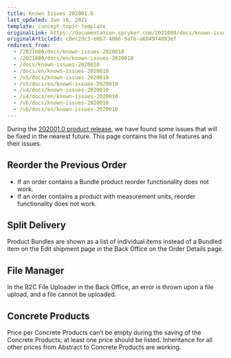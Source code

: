 ```yaml
---
title: Known Issues 202001.0
last_updated: Jun 16, 2021
template: concept-topic-template
originalLink: https://documentation.spryker.com/2021080/docs/known-issues-2020010
originalArticleId: c8ec2dc3-e0b7-4066-9afb-a6049f4093ef
redirect_from:
  - /2021080/docs/known-issues-2020010
  - /2021080/docs/en/known-issues-2020010
  - /docs/known-issues-2020010
  - /docs/en/known-issues-2020010
  - /v5/docs/known-issues-2020010
  - /v5/docs/en/known-issues-2020010
  - /v4/docs/known-issues-2020010
  - /v4/docs/en/known-issues-2020010
  - /v6/docs/known-issues-2020010
  - /v6/docs/en/known-issues-2020010
---
```


During the [202001.0 product release](/docs/scos/user/intro-to-spryker/releases/release-notes/release-notes-202001.0/release-notes-202001.0.html), we have found some issues that will be fixed in the nearest future.
This page contains the list of features and their issues. 

## Reorder the Previous Order 

* If an order contains a Bundle product reorder functionality does not work.
* If an order contains a product with measurement units, reorder functionality does not work.

## Split Delivery
Product Bundles are shown as a list of individual items instead of a Bundled item on the Edit shipment page in the Back Office on the Order Details page.  

## File Manager
In the B2C File Uploader in the Back Office, an error is thrown upon a file upload, and a file cannot be uploaded.

## Concrete Products
Price per Concrete Products can’t be empty during the saving of the Concrete Products; at least one price should be listed. Inheritance for all other prices from Abstract to Concrete Products are working. 

